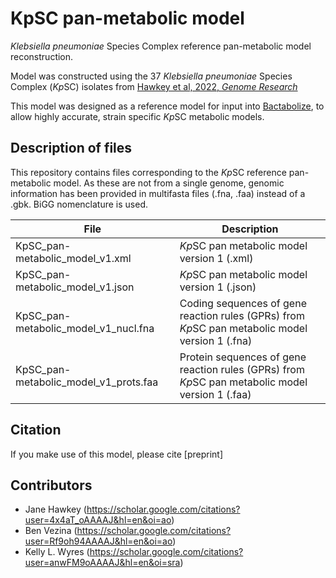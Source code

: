 # KpSC pan-metabolic model

*Klebsiella pneumoniae* Species Complex reference pan-metabolic model reconstruction.

Model was constructed using the 37 *Klebsiella pneumoniae* Species Complex (*Kp*SC) isolates from [Hawkey et al, 2022, *Genome Research*](https://www.genome.org/cgi/doi/10.1101/gr.276289.121)

This model was designed as a reference model for input into [Bactabolize](https://github.com/kelwyres/Bactabolize), to allow highly accurate, strain specific *Kp*SC metabolic models.


## Description of files

This repository contains files corresponding to the *Kp*SC reference pan-metabolic model. As these are not from a single genome, genomic information has been provided in multifasta files (.fna, .faa) instead of a .gbk. BiGG nomenclature is used.

| File      | Description |
| ----------- | ----------- |
| KpSC_pan-metabolic_model_v1.xml      | *Kp*SC pan metabolic model version 1 (.xml)       |
| KpSC_pan-metabolic_model_v1.json   | *Kp*SC pan metabolic model version 1 (.json)        |
| KpSC_pan-metabolic_model_v1_nucl.fna      | Coding sequences of gene reaction rules (GPRs) from *Kp*SC pan metabolic model version 1 (.fna)       |
| KpSC_pan-metabolic_model_v1_prots.faa   | Protein sequences of gene reaction rules (GPRs) from *Kp*SC pan metabolic model version 1 (.faa)        |


## Citation

If you make use of this model, please cite [preprint]

## Contributors

- Jane Hawkey (https://scholar.google.com/citations?user=4x4aT_oAAAAJ&hl=en&oi=ao)
- Ben Vezina (https://scholar.google.com/citations?user=Rf9oh94AAAAJ&hl=en&oi=ao)
- Kelly L. Wyres (https://scholar.google.com/citations?user=anwFM9oAAAAJ&hl=en&oi=sra)
